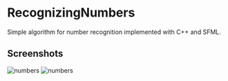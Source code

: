 # RecognizingNumbers
Simple algorithm for number recognition implemented with C++ and SFML.

## Screenshots

![numbers](https://i.imgur.com/Cq4i2al.png)
![numbers](https://i.imgur.com/GxJpxX5.png)
